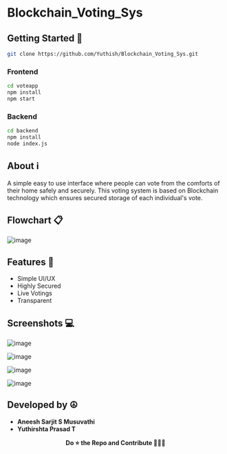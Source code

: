 # Blockchain_Voting_Sys

## Getting Started 🏁

```bash
git clone https://github.com/Yuthish/Blockchain_Voting_Sys.git
```
### Frontend
```bash
cd voteapp
npm install
npm start
```
### Backend
```bash
cd backend
npm install
node index.js
```

## About ℹ️
A simple easy to use interface where people can vote from the comforts of their home safely and securely. This voting system is based on Blockchain technology which ensures secured storage of each individual's vote.

## Flowchart 📋
![image](https://user-images.githubusercontent.com/62014647/119252848-06fe8c80-bbcc-11eb-9a82-0d90fee2946e.png)



## Features 🌟

  * Simple UI/UX
  * Highly Secured
  * Live Votings
  * Transparent
 
## Screenshots 💻

![image](https://user-images.githubusercontent.com/62014647/119252904-4331ed00-bbcc-11eb-997b-1b440b650b40.png)

![image](https://user-images.githubusercontent.com/62014647/119252878-2dbcc300-bbcc-11eb-9452-aa0d498ea0e3.png)

![image](https://user-images.githubusercontent.com/62014647/119252915-51800900-bbcc-11eb-9372-e05bd693c7a9.png)

![image](https://user-images.githubusercontent.com/62014647/119252942-72e0f500-bbcc-11eb-9e2e-11b0973448fd.png)


## Developed by ☮️

  * **Aneesh Sarjit S Musuvathi**
  * **Yuthirshta Prasad T**

<p align='center'><strong>Do ⭐ the Repo and Contribute 🎊🎊🎊 </strong></p>



  
